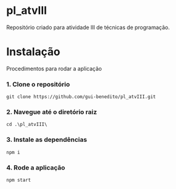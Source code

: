# pl_atvIII

Repositório criado para atividade III de técnicas de programação.

<h1> Instalação </h1>
  Procedimentos para rodar a aplicação

<h3>1. Clone o repositório</h3>

    git clone https://github.com/gui-benedito/pl_atvIII.git

<h3>2. Navegue até o diretório raiz </h3>

    cd .\pl_atvIII\

<h3>3. Instale as dependências </h3>

    npm i

<h3>4. Rode a aplicação </h3>
    
    npm start
